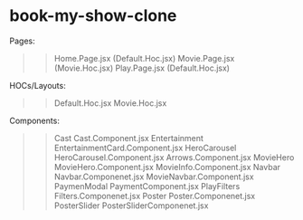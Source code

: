 # book-my-show-clone

Pages: 
>> Home.Page.jsx (Default.Hoc.jsx) 
>> Movie.Page.jsx (Movie.Hoc.jsx) 
>> Play.Page.jsx (Default.Hoc.jsx)

HOCs/Layouts:
>> Default.Hoc.jsx 
>> Movie.Hoc.jsx

Components: 
>> Cast            Cast.Component.jsx 
>> Entertainment   EntertainmentCard.Component.jsx 
>> HeroCarousel    HeroCarousel.Component.jsx 
                   Arrows.Component.jsx 
>> MovieHero       MovieHero.Component.jsx 
                   MovieInfo.Component.jsx 
>> Navbar          Navbar.Componenet.jsx
                   MovieNavbar.Component.jsx 
 >> PaymenModal    PaymentComponent.jsx 
 >> PlayFilters     Filters.Componenet.jsx 
 >> Poster          Poster.Componenet.jsx 
 >> PosterSlider     PosterSliderComponenet.jsx